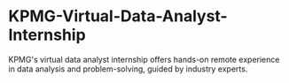 # KPMG-Virtual-Data-Analyst-Internship
KPMG's virtual data analyst internship offers hands-on remote experience in data analysis and problem-solving, guided by industry experts.
